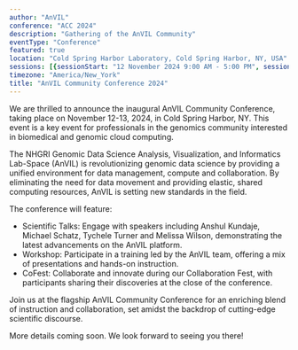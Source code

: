 ```yaml
---
author: "AnVIL"
conference: "ACC 2024"
description: "Gathering of the AnVIL Community"
eventType: "Conference"
featured: true
location: "Cold Spring Harbor Laboratory, Cold Spring Harbor, NY, USA"
sessions: [{sessionStart: "12 November 2024 9:00 AM - 5:00 PM", sessionEnd: "12 November 2024 5:00 PM"}, {sessionStart: "13 November 2024 9:00 AM - 5:00 PM", sessionEnd: "13 November 2024 5:00 PM"}]
timezone: "America/New_York"
title: "AnVIL Community Conference 2024"
---
```


<event-hero></event-hero>

We are thrilled to announce the inaugural AnVIL Community Conference, taking place on November 12-13, 2024, in Cold Spring Harbor, NY. This event is a key event for professionals in the genomics community interested in biomedical and genomic cloud computing.

The NHGRI Genomic Data Science Analysis, Visualization, and Informatics Lab-Space (AnVIL) is revolutionizing genomic data science by providing a unified environment for data management, compute and collaboration. By eliminating the need for data movement and providing elastic, shared computing resources, AnVIL is setting new standards in the field.

The conference will feature:

- Scientific Talks: Engage with speakers including Anshul Kundaje, Michael Schatz, Tychele Turner and Melissa Wilson, demonstrating the latest advancements on the AnVIL platform.
- Workshop: Participate in a training led by the AnVIL team, offering a mix of presentations and hands-on instruction.
- CoFest: Collaborate and innovate during our Collaboration Fest, with participants sharing their discoveries at the close of the conference.

Join us at the flagship AnVIL Community Conference for an enriching blend of instruction and collaboration, set amidst the backdrop of cutting-edge scientific discourse.

More details coming soon. We look forward to seeing you there!
